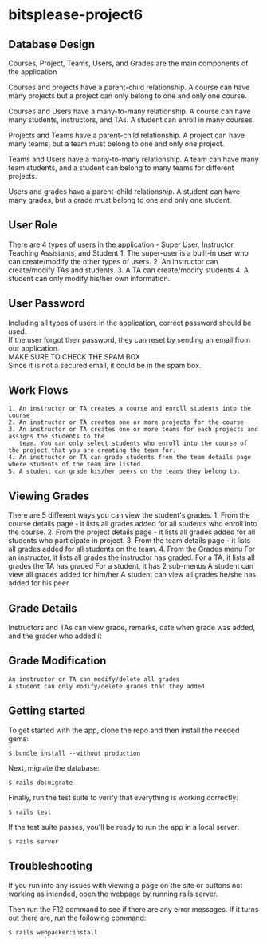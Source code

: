 # bitsplease-project6

## Database Design

Courses, Project, Teams, Users, and Grades are the main components of the application

Courses and projects have a parent-child relationship. A course can have many projects but a project 
can only belong to one and only one course.

Courses and Users have a many-to-many relationship. A course can have many students, instructors, and TAs. A student can enroll in many courses.

Projects and Teams have a parent-child relationship. A project can have many teams, but a team must belong to one and only one project.

Teams and Users have a many-to-many relationship. A team can have many team students, and a student can belong to many teams for different projects.

Users and grades have a parent-child relationship. A student can have many grades, but a grade must belong to one and only one student.

## User Role
There are 4 types of users in the application - Super User, Instructor, Teaching Assistants, and Student
    1. The super-user is a built-in user who can create/modify the other types of users.
    2. An instructor can create/modify TAs and students.
    3. A TA can create/modify students
    4. A student can only modify his/her own information.

## User Password
Including all types of users in the application, correct password should be used.  
If the user forgot their password, they can reset by sending an email from our application.    </br>
MAKE SURE TO CHECK THE SPAM BOX    
Since it is not a secured email, it could be in the spam box.  

## Work Flows
    1. An instructor or TA creates a course and enroll students into the course
    2. An instructor or TA creates one or more projects for the course
    3. An instructor or TA creates one or more teams for each projects and assigns the students to the
       team. You can only select students who enroll into the course of the project that you are creating the team for.
    4. An instructor or TA can grade students from the team details page where students of the team are listed.
    5. A student can grade his/her peers on the teams they belong to.

## Viewing Grades
There are 5 different ways you can view the student's grades.
    1. From the course details page - it lists all grades added for all students who enroll into the course.
    2. From the project details page - it lists all grades added for all students who participate in project.
    3. From the team details page - it lists all grades added for all students on the team.
    4. From the Grades menu
            For an instructor, it lists all grades the instructor has graded.
            For a TA, it lists all grades the TA has graded
            For a student, it has 2 sub-menus
                    A student can view all grades added for him/her
                    A student can view all grades he/she has added for his peer

## Grade Details 
Instructors and TAs can view grade, remarks, date when grade was added, and the grader who added it

## Grade Modification
    An instructor or TA can modify/delete all grades
    A student can only modify/delete grades that they added

## Getting started

To get started with the app, clone the repo and then install the needed gems:

```
$ bundle install --without production
```

Next, migrate the database:

```
$ rails db:migrate
```

Finally, run the test suite to verify that everything is working correctly:

```
$ rails test
```

If the test suite passes, you'll be ready to run the app in a local server:

```
$ rails server
```

## Troubleshooting
If you run into any issues with viewing a page on the site or buttons not working as intended, open the webpage by running rails server. 

Then run the F12 command to see if there are any error messages. If it turns out there are, run the foilowing command:

```
$ rails webpacker:install
```
